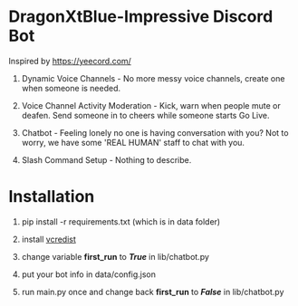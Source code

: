 
# DragonXtBlue-Impressive Discord Bot

Inspired by https://yeecord.com/

1. Dynamic Voice Channels - No more messy voice channels, create one when someone is needed.

2. Voice Channel Activity Moderation - Kick, warn when people mute or deafen. Send someone in to cheers while someone starts Go Live.

3. Chatbot - Feeling lonely no one is having conversation with you? Not to worry, we have some 'REAL HUMAN' staff to chat with you.

4. Slash Command Setup - Nothing to describe.



# Installation

1. pip install -r requirements.txt (which is in data folder)

2. install [vcredist](https://support.microsoft.com/help/2977003/the-latest-supported-visual-c-downloads)

3. change variable **first_run** to ***True*** in lib/chatbot.py

4. put your bot info in data/config.json

5. run main.py once and change back **first_run** to ***False*** in lib/chatbot.py

